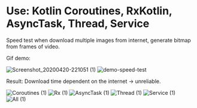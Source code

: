 # Use: Kotlin Coroutines, RxKotlin, AsyncTask, Thread, Service
Speed test when download multiple images from internet, generate bitmap from frames of video.

Gif demo:

![Screenshot_20200420-221051 (1)](https://user-images.githubusercontent.com/52622713/79767816-1588cd80-8354-11ea-91e2-78688abb9105.png)
![demo-speed-test](https://user-images.githubusercontent.com/52622713/79755923-144fa480-8344-11ea-8981-3ae8ad2a8423.gif)

Result: Download time dependent on the internet -> unreliable.

![Coroutines (1)](https://user-images.githubusercontent.com/52622713/79758808-1287e000-8348-11ea-9142-4456fc9f5ed7.png)
![Rx (1)](https://user-images.githubusercontent.com/52622713/79758822-17e52a80-8348-11ea-94e8-f8e803f1e0a0.png)
![AsyncTask (1)](https://user-images.githubusercontent.com/52622713/79758838-1c114800-8348-11ea-8132-9f1d55a8ca27.png)
![Thread (1)](https://user-images.githubusercontent.com/52622713/79758853-216e9280-8348-11ea-8ebf-a2c4764fa891.png)
![Service (1)](https://user-images.githubusercontent.com/52622713/79758866-25021980-8348-11ea-860e-4331477e2675.png)
![All (1)](https://user-images.githubusercontent.com/52622713/79758882-2b909100-8348-11ea-89a7-0b3d4ae9c841.png)

